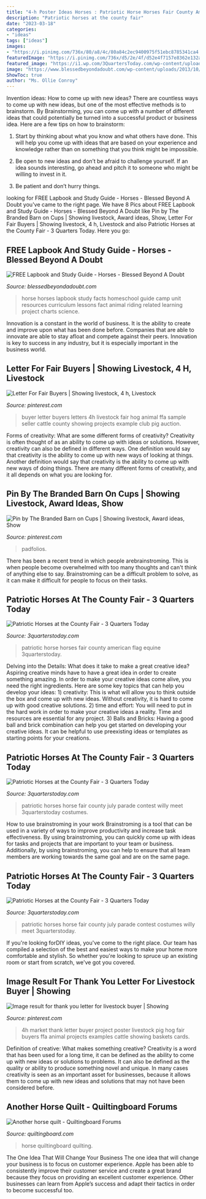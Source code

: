 ```yaml
---
title: "4-h Poster Ideas Horses : Patriotic Horse Horses Fair County American Flag Equine 3quarterstoday"
description: "Patriotic horses at the county fair"
date: "2023-03-18"
categories:
- "ideas"
tags: ["ideas"]
images:
- "https://i.pinimg.com/736x/80/a8/4c/80a84c2ec9400975f51ebc8785341ca4.jpg"
featuredImage: "https://i.pinimg.com/736x/d5/2e/4f/d52e4f7157e8362e132a98956f93a17b.jpg"
featured_image: "https://i1.wp.com/3QuartersToday.com/wp-content/uploads/2014/08/IMG952924-301.jpg?resize=600%2C800"
image: "https://www.blessedbeyondadoubt.com/wp-content/uploads/2013/10/77290.jpg"
ShowToc: true
author: "Ms. Ollie Conroy"
---
```



Invention ideas: How to come up with new ideas?
There are countless ways to come up with new ideas, but one of the most effective methods is to brainstorm. By Brainstorming, you can come up with a number of different ideas that could potentially be turned into a successful product or business idea. Here are a few tips on how to brainstorm:
1. Start by thinking about what you know and what others have done. This will help you come up with ideas that are based on your experience and knowledge rather than on something that you think might be impossible.

2. Be open to new ideas and don’t be afraid to challenge yourself. If an idea sounds interesting, go ahead and pitch it to someone who might be willing to invest in it.

3. Be patient and don’t hurry things.

	

		
looking for FREE Lapbook and Study Guide - Horses - Blessed Beyond A Doubt you've came to the right page. We have 8 Pics about FREE Lapbook and Study Guide - Horses - Blessed Beyond A Doubt like Pin by The Branded Barn on Cups | Showing livestock, Award ideas, Show, Letter For Fair Buyers | Showing livestock, 4 h, Livestock and also Patriotic Horses at the County Fair - 3 Quarters Today. Here you go:
		
    
## FREE Lapbook And Study Guide - Horses - Blessed Beyond A Doubt

<img loading=lazy src="https://www.blessedbeyondadoubt.com/wp-content/uploads/2013/10/77290.jpg" onerror="this.onerror=null;this.src='https://tse1.mm.bing.net/th?id=OIP.zbWTn63aDxVNqMrGfFS6OwHaJ7&amp;pid=15.1';" alt="FREE Lapbook and Study Guide - Horses - Blessed Beyond A Doubt">

_Source: blessedbeyondadoubt.com_

>horse horses lapbook study facts homeschool guide camp unit resources curriculum lessons fact animal riding related learning project charts science. 

	

Innovation is a constant in the world of business. It is the ability to create and improve upon what has been done before. Companies that are able to innovate are able to stay afloat and compete against their peers. Innovation is key to success in any industry, but it is especially important in the business world.

    
## Letter For Fair Buyers | Showing Livestock, 4 H, Livestock

<img loading=lazy src="https://i.pinimg.com/736x/4b/61/f4/4b61f43f6bce5770812bf2e840b307bd--animal-projects-animal-science.jpg" onerror="this.onerror=null;this.src='https://tse1.mm.bing.net/th?id=OIP.Lf03u_2u6RYC0U1hAmOFxwHaKM&amp;pid=15.1';" alt="Letter For Fair Buyers | Showing livestock, 4 h, Livestock">

_Source: pinterest.com_

>buyer letter buyers letters 4h livestock fair hog animal ffa sample seller cattle county showing projects example club pig auction. 

	

Forms of creativity: What are some different forms of creativity?
Creativity is often thought of as an ability to come up with ideas or solutions. However, creativity can also be defined in different ways. One definition would say that creativity is the ability to come up with new ways of looking at things. Another definition would say that creativity is the ability to come up with new ways of doing things. There are many different forms of creativity, and it all depends on what you are looking for.

    
## Pin By The Branded Barn On Cups | Showing Livestock, Award Ideas, Show

<img loading=lazy src="https://i.pinimg.com/736x/d5/2e/4f/d52e4f7157e8362e132a98956f93a17b.jpg" onerror="this.onerror=null;this.src='https://tse3.mm.bing.net/th?id=OIP.N_Sg1iWjsj0RhKt4dJFFRQAAAA&amp;pid=15.1';" alt="Pin by The Branded Barn on Cups | Showing livestock, Award ideas, Show">

_Source: pinterest.com_

>padfolios. 

	

There has been a recent trend in which people arebrainstroming. This is when people become overwhelmed with too many thoughts and can't think of anything else to say. Brainstroming can be a difficult problem to solve, as it can make it difficult for people to focus on their tasks.

    
## Patriotic Horses At The County Fair - 3 Quarters Today

<img loading=lazy src="http://3quarterstoday.com/wp-content/uploads/2014/08/IMG_9828-314.jpg" onerror="this.onerror=null;this.src='https://tse2.mm.bing.net/th?id=OIP.yprXeiQPQPxzos4JFDYfPwHaE8&amp;pid=15.1';" alt="Patriotic Horses at the County Fair - 3 Quarters Today">

_Source: 3quarterstoday.com_

>patriotic horse horses fair county american flag equine 3quarterstoday. 

	

Delving into the Details: What does it take to make a great creative idea?
Aspiring creative minds have to have a great idea in order to create something amazing. In order to make your creative ideas come alive, you need the right ingredients. Here are some key topics that can help you develop your ideas: 1) creativity: This is what will allow you to think outside the box and come up with new ideas. Without creativity, it is hard to come up with good creative solutions. 2) time and effort: You will need to put in the hard work in order to make your creative ideas a reality. Time and resources are essential for any project. 3) Balls and Bricks: Having a good ball and brick combination can help you get started on developing your creative ideas. It can be helpful to use preexisting ideas or templates as starting points for your creations.

    
## Patriotic Horses At The County Fair - 3 Quarters Today

<img loading=lazy src="https://i1.wp.com/3QuartersToday.com/wp-content/uploads/2014/08/IMG952924-301.jpg?resize=600%2C800" onerror="this.onerror=null;this.src='https://tse1.mm.bing.net/th?id=OIP.a0LJ7veHiaOykzps1OL8FAHaJ4&amp;pid=15.1';" alt="Patriotic Horses at the County Fair - 3 Quarters Today">

_Source: 3quarterstoday.com_

>patriotic horses horse fair county july parade contest willy meet 3quarterstoday costumes. 

	

How to use brainstroming in your work
Brainstroming is a tool that can be used in a variety of ways to improve productivity and increase task effectiveness. By using brainstroming, you can quickly come up with ideas for tasks and projects that are important to your team or business. Additionally, by using brainstroming, you can help to ensure that all team members are working towards the same goal and are on the same page.

    
## Patriotic Horses At The County Fair - 3 Quarters Today

<img loading=lazy src="https://i1.wp.com/3QuartersToday.com/wp-content/uploads/2014/08/IMG952924-301.jpg" onerror="this.onerror=null;this.src='https://tse2.mm.bing.net/th?id=OIP._HqsFmsiZ2UCfuC_XtMNwgHaJ4&amp;pid=15.1';" alt="Patriotic Horses at the County Fair - 3 Quarters Today">

_Source: 3quarterstoday.com_

>patriotic horses horse fair county july parade contest costumes willy meet 3quarterstoday. 

	

If you're looking forDIY ideas, you've come to the right place. Our team has compiled a selection of the best and easiest ways to make your home more comfortable and stylish. So whether you're looking to spruce up an existing room or start from scratch, we've got you covered.

    
## Image Result For Thank You Letter For Livestock Buyer | Showing

<img loading=lazy src="https://i.pinimg.com/736x/80/a8/4c/80a84c2ec9400975f51ebc8785341ca4.jpg" onerror="this.onerror=null;this.src='https://tse4.mm.bing.net/th?id=OIP.U4CSc8ljkf0Hq-LWf8kbRAHaFi&amp;pid=15.1';" alt="Image result for thank you letter for livestock buyer | Showing">

_Source: pinterest.com_

>4h market thank letter buyer project poster livestock pig hog fair buyers ffa animal projects examples cattle showing baskets cards. 

	

Definition of creative: What makes something creative?
Creativity is a word that has been used for a long time, it can be defined as the ability to come up with new ideas or solutions to problems. It can also be defined as the quality or ability to produce something novel and unique. In many cases creativity is seen as an important asset for businesses, because it allows them to come up with new ideas and solutions that may not have been considered before.

    
## Another Horse Quilt - Quiltingboard Forums

<img loading=lazy src="https://www.quiltingboard.com/attachments/pictures-f5/563384d1481336583-img_1578.jpg" onerror="this.onerror=null;this.src='https://tse4.mm.bing.net/th?id=OIP.LNKvr8v5hyamj4kRORw_1gHaFh&amp;pid=15.1';" alt="Another horse quilt - Quiltingboard Forums">

_Source: quiltingboard.com_

>horse quiltingboard quilting. 

	

The One Idea That Will Change Your Business
The one idea that will change your business is to focus on customer experience. Apple has been able to consistently improve their customer service and create a great brand because they focus on providing an excellent customer experience. Other businesses can learn from Apple’s success and adapt their tactics in order to become successful too.

